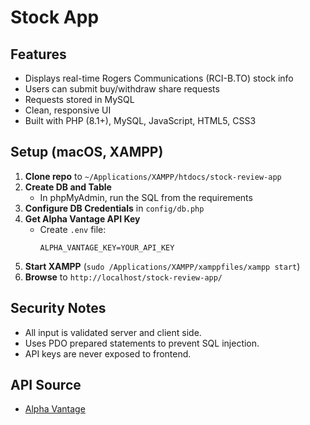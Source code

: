 # Stock App

## Features

- Displays real-time Rogers Communications (RCI-B.TO) stock info
- Users can submit buy/withdraw share requests
- Requests stored in MySQL
- Clean, responsive UI
- Built with PHP (8.1+), MySQL, JavaScript, HTML5, CSS3

## Setup (macOS, XAMPP)

1. **Clone repo** to `~/Applications/XAMPP/htdocs/stock-review-app`
2. **Create DB and Table**  
   - In phpMyAdmin, run the SQL from the requirements
3. **Configure DB Credentials** in `config/db.php`
4. **Get Alpha Vantage API Key**  
   - Create `.env` file:  
     ```
     ALPHA_VANTAGE_KEY=YOUR_API_KEY
     ```
5. **Start XAMPP** (`sudo /Applications/XAMPP/xamppfiles/xampp start`)
6. **Browse** to `http://localhost/stock-review-app/`

## Security Notes

- All input is validated server and client side.
- Uses PDO prepared statements to prevent SQL injection.
- API keys are never exposed to frontend.

## API Source

- [Alpha Vantage](https://www.alphavantage.co/)
